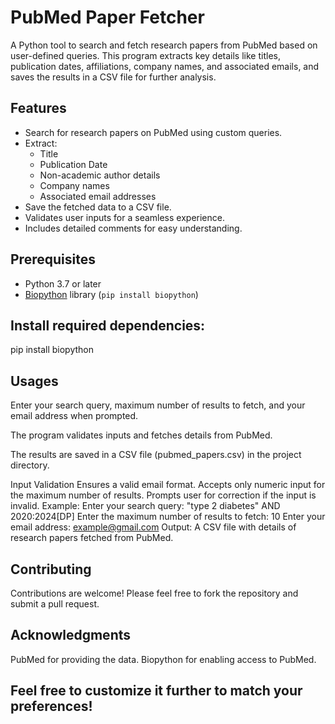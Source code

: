 # PubMed Paper Fetcher

A Python tool to search and fetch research papers from PubMed based on user-defined queries. This program extracts key details like titles, publication dates, affiliations, company names, and associated emails, and saves the results in a CSV file for further analysis.

## Features

- Search for research papers on PubMed using custom queries.
- Extract:
  - Title
  - Publication Date
  - Non-academic author details
  - Company names
  - Associated email addresses
- Save the fetched data to a CSV file.
- Validates user inputs for a seamless experience.
- Includes detailed comments for easy understanding.


## Prerequisites

- Python 3.7 or later
- [Biopython](https://biopython.org/) library (`pip install biopython`)


## Install required dependencies:
  pip install biopython

## Usages
  Enter your search query, maximum number of results to fetch, and your email address when prompted.

  The program validates inputs and fetches details from PubMed.

  The results are saved in a CSV file (pubmed_papers.csv) in the project directory.

  Input Validation
  Ensures a valid email format.
  Accepts only numeric input for the maximum number of results. Prompts user for correction if the input is invalid.
    Example: 
        Enter your search query: "type 2 diabetes" AND 2020:2024[DP]
        Enter the maximum number of results to fetch: 10
        Enter your email address: example@gmail.com
  Output:
        A CSV file with details of research papers fetched from PubMed.

## Contributing
  Contributions are welcome! Please feel free to fork the repository and submit a pull request.

## Acknowledgments
  PubMed for providing the data.
  Biopython for enabling access to PubMed.

## Feel free to customize it further to match your preferences!
